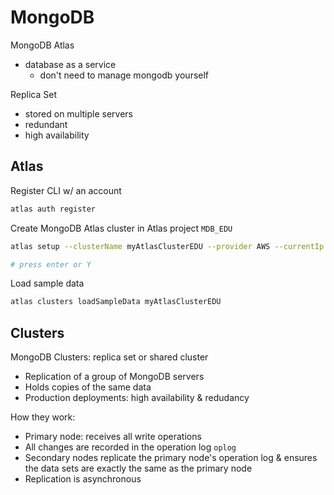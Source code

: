 # MongoDB

MongoDB Atlas

- database as a service
  - don't need to manage mongodb yourself

Replica Set

- stored on multiple servers
- redundant
- high availability

## Atlas

Register CLI w/ an account

```sh
atlas auth register
```

Create MongoDB Atlas cluster in Atlas project `MDB_EDU`

```sh
atlas setup --clusterName myAtlasClusterEDU --provider AWS --currentIp --skipSampleData --username myAtlasDBUser --password myatlas-001 | tee atlas_cluster_details.txt

# press enter or Y
```

Load sample data

```sh
atlas clusters loadSampleData myAtlasClusterEDU
```

## Clusters

MongoDB Clusters: replica set or shared cluster

- Replication of a group of MongoDB servers
- Holds copies of the same data
- Production deployments: high availability & redudancy

How they work:

- Primary node: receives all write operations
- All changes are recorded in the operation log `oplog`
- Secondary nodes replicate the primary node's operation log & ensures the data sets are exactly the same as the primary node
- Replication is asynchronous
